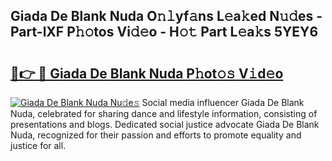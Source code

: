 ## Giada De Blank Nuda O𝚗𝚕yf𝚊ns L𝚎a𝚔ed N𝚞𝚍es - Part-lXF P𝚑𝚘tos Vi𝚍𝚎o - H𝚘𝚝 Part L𝚎a𝚔s 5YEY6

# <h2><a href="http://kf5bq1.oniu.top/?m=Giada+De+Blank+Nuda">🔗👉 🔴 Giada De Blank Nuda P𝚑ot𝚘𝚜 V𝚒d𝚎o</a></h2>

[![Giada De Blank Nuda Nu𝚍e𝚜](https://i.imgur.com/0qMVB7G.gif)](http://kf5bq1.oniu.top/?m=Giada+De+Blank+Nuda)
Social media influencer Giada De Blank Nuda, celebrated for sharing dance and lifestyle information, consisting of presentations and blogs. Dedicated social justice advocate Giada De Blank Nuda, recognized for their passion and efforts to promote equality and justice for all.  
